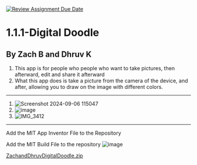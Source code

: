 [![Review Assignment Due Date](https://classroom.github.com/assets/deadline-readme-button-22041afd0340ce965d47ae6ef1cefeee28c7c493a6346c4f15d667ab976d596c.svg)](https://classroom.github.com/a/KZRgrbJa)
# 1.1.1-Digital Doodle
By Zach B and Dhruv K
------------------------
1. This app is for people who people who want to take pictures, then afterward, edit and share it afterward
1. What this app does is take a picture from the camera of the device, and after, allowing you to draw on the image with different colors.
 ---------------------------------------------------------------------------------------------------------------------------------------
1. ![Screenshot 2024-09-06 115047](https://github.com/user-attachments/assets/33f262f8-71a8-4554-a9e1-705640ac7433)
1. ![image](https://github.com/user-attachments/assets/0d887381-2dbd-4b0d-a935-b2cd8a49b1a4)
1. ![IMG_3412](https://github.com/user-attachments/assets/23dcdd01-c454-44ed-8bb3-d3a76db748c8)

----------------------------

   Add the MIT App Inventor File to the Repository

   Add the MIT Build File to the repository
   ![image](https://github.com/user-attachments/assets/be45fa0f-57c2-408c-97dc-2e61eebf5987)

[ZachandDhruvDigitalDoodle.zip](https://github.com/user-attachments/files/16912158/ZachandDhruvDigitalDoodle.zip)
